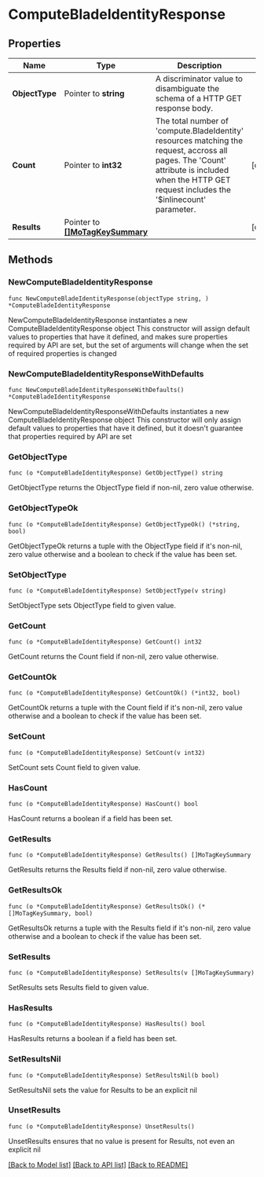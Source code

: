 # ComputeBladeIdentityResponse

## Properties

Name | Type | Description | Notes
------------ | ------------- | ------------- | -------------
**ObjectType** | Pointer to **string** | A discriminator value to disambiguate the schema of a HTTP GET response body. | 
**Count** | Pointer to **int32** | The total number of &#39;compute.BladeIdentity&#39; resources matching the request, accross all pages. The &#39;Count&#39; attribute is included when the HTTP GET request includes the &#39;$inlinecount&#39; parameter. | [optional] 
**Results** | Pointer to [**[]MoTagKeySummary**](mo.TagKeySummary.md) |  | [optional] 

## Methods

### NewComputeBladeIdentityResponse

`func NewComputeBladeIdentityResponse(objectType string, ) *ComputeBladeIdentityResponse`

NewComputeBladeIdentityResponse instantiates a new ComputeBladeIdentityResponse object
This constructor will assign default values to properties that have it defined,
and makes sure properties required by API are set, but the set of arguments
will change when the set of required properties is changed

### NewComputeBladeIdentityResponseWithDefaults

`func NewComputeBladeIdentityResponseWithDefaults() *ComputeBladeIdentityResponse`

NewComputeBladeIdentityResponseWithDefaults instantiates a new ComputeBladeIdentityResponse object
This constructor will only assign default values to properties that have it defined,
but it doesn't guarantee that properties required by API are set

### GetObjectType

`func (o *ComputeBladeIdentityResponse) GetObjectType() string`

GetObjectType returns the ObjectType field if non-nil, zero value otherwise.

### GetObjectTypeOk

`func (o *ComputeBladeIdentityResponse) GetObjectTypeOk() (*string, bool)`

GetObjectTypeOk returns a tuple with the ObjectType field if it's non-nil, zero value otherwise
and a boolean to check if the value has been set.

### SetObjectType

`func (o *ComputeBladeIdentityResponse) SetObjectType(v string)`

SetObjectType sets ObjectType field to given value.


### GetCount

`func (o *ComputeBladeIdentityResponse) GetCount() int32`

GetCount returns the Count field if non-nil, zero value otherwise.

### GetCountOk

`func (o *ComputeBladeIdentityResponse) GetCountOk() (*int32, bool)`

GetCountOk returns a tuple with the Count field if it's non-nil, zero value otherwise
and a boolean to check if the value has been set.

### SetCount

`func (o *ComputeBladeIdentityResponse) SetCount(v int32)`

SetCount sets Count field to given value.

### HasCount

`func (o *ComputeBladeIdentityResponse) HasCount() bool`

HasCount returns a boolean if a field has been set.

### GetResults

`func (o *ComputeBladeIdentityResponse) GetResults() []MoTagKeySummary`

GetResults returns the Results field if non-nil, zero value otherwise.

### GetResultsOk

`func (o *ComputeBladeIdentityResponse) GetResultsOk() (*[]MoTagKeySummary, bool)`

GetResultsOk returns a tuple with the Results field if it's non-nil, zero value otherwise
and a boolean to check if the value has been set.

### SetResults

`func (o *ComputeBladeIdentityResponse) SetResults(v []MoTagKeySummary)`

SetResults sets Results field to given value.

### HasResults

`func (o *ComputeBladeIdentityResponse) HasResults() bool`

HasResults returns a boolean if a field has been set.

### SetResultsNil

`func (o *ComputeBladeIdentityResponse) SetResultsNil(b bool)`

 SetResultsNil sets the value for Results to be an explicit nil

### UnsetResults
`func (o *ComputeBladeIdentityResponse) UnsetResults()`

UnsetResults ensures that no value is present for Results, not even an explicit nil

[[Back to Model list]](../README.md#documentation-for-models) [[Back to API list]](../README.md#documentation-for-api-endpoints) [[Back to README]](../README.md)


